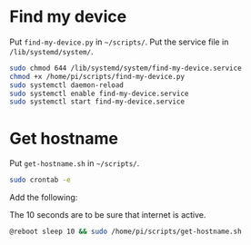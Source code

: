 # Find my device

Put `find-my-device.py` in `~/scripts/`.
Put the service file in `/lib/systemd/system/`.


```sh
sudo chmod 644 /lib/systemd/system/find-my-device.service
chmod +x /home/pi/scripts/find-my-device.py
sudo systemctl daemon-reload
sudo systemctl enable find-my-device.service
sudo systemctl start find-my-device.service
```

# Get hostname
Put `get-hostname.sh` in `~/scripts/`.

```sh
sudo crontab -e
```

Add the following:

The 10 seconds are to be sure that internet is active.
```sh
@reboot sleep 10 && sudo /home/pi/scripts/get-hostname.sh
```